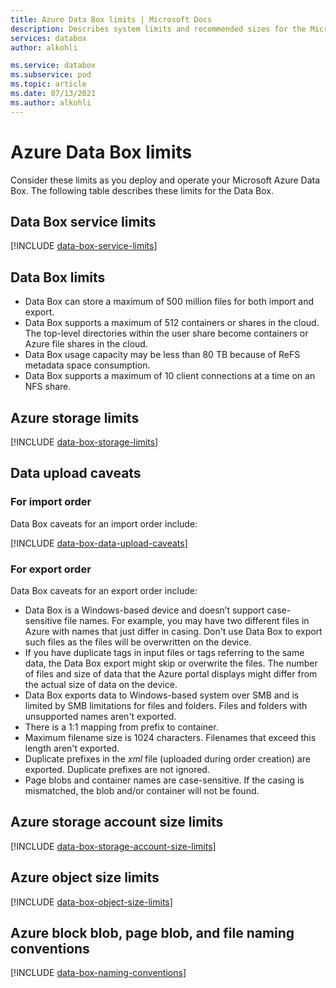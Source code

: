 ```yaml
---
title: Azure Data Box limits | Microsoft Docs
description: Describes system limits and recommended sizes for the Microsoft Azure Data Box components and connections.
services: databox
author: alkohli

ms.service: databox
ms.subservice: pod
ms.topic: article
ms.date: 07/13/2021
ms.author: alkohli
---
```

# Azure Data Box limits

Consider these limits as you deploy and operate your Microsoft Azure Data Box. The following table describes these limits for the Data Box.

## Data Box service limits

[!INCLUDE [data-box-service-limits](../../includes/data-box-service-limits.md)]

## Data Box limits

- Data Box can store a maximum of 500 million files for both import and export.
- Data Box supports a maximum of 512 containers or shares in the cloud. The top-level directories within the user share become containers or Azure file shares in the cloud. 
- Data Box usage capacity may be less than 80 TB because of ReFS metadata space consumption.
- Data Box supports a maximum of 10 client connections at a time on an NFS share.

## Azure storage limits

[!INCLUDE [data-box-storage-limits](../../includes/data-box-storage-limits.md)]

## Data upload caveats


### For import order

Data Box caveats for an import order include:

[!INCLUDE [data-box-data-upload-caveats](../../includes/data-box-data-upload-caveats.md)]

### For export order

Data Box caveats for an export order include:

- Data Box is a Windows-based device and doesn’t support case-sensitive file names. For example, you may have two different files in Azure with names that just differ in casing. Don't use Data Box to export such files as the files will be overwritten on the device.
- If you have duplicate tags in input files or tags referring to the same data, the Data Box export might skip or overwrite the files. The number of files and size of data that the Azure portal displays might differ from the actual size of data on the device. 
- Data Box exports data to Windows-based system over SMB and is limited by SMB limitations for files and folders. Files and folders with unsupported names aren't exported.
- There is a 1:1 mapping from prefix to container.
- Maximum filename size is 1024 characters. Filenames that exceed this length aren't exported. 
- Duplicate prefixes in the *xml* file (uploaded during order creation) are exported. Duplicate prefixes are not ignored.
- Page blobs and container names are case-sensitive. If the casing is mismatched, the blob and/or container will not be found.
 

## Azure storage account size limits

[!INCLUDE [data-box-storage-account-size-limits](../../includes/data-box-storage-account-size-limits.md)]

## Azure object size limits

[!INCLUDE [data-box-object-size-limits](../../includes/data-box-object-size-limits.md)]

## Azure block blob, page blob, and file naming conventions

[!INCLUDE [data-box-naming-conventions](../../includes/data-box-naming-conventions.md)]
